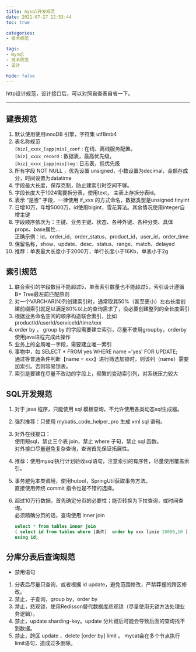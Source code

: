 ```yaml
---
title: mysql开发规范
date: 2021-07-27 22:53:44
toc: true 

categories:
- 技术规范

tags:
- mysql
- 技术规范
- 设计

hide: false
---
```




http设计规范，设计接口后，可以对照自查表自省一下。

<!-- more -->

------



## **建表规范**



1. 默认使用使用innoDB 引擎，字符集 utf8mb4
2. 表名称规范<br>`[biz]_xxxx_[app|mis]_conf` : 在线、离线服务配置。 <br>`[biz]_xxxx_record` : 数据表，最高优先级。<br>`[biz]_xxxx_[app|mis]log` : 日志表，低优先级
3. 所有字段 NOT NULL ，优先设置 unsigned，小数设置为decimal，金额存成分，时间设置为datatime
4. 字段最大长度，保存克制，防止建索引时空间不够。
5. 字段长度大于1024需要拆分表，使用text， 主表上存拆分表id。
6. 表示 “是否” 字段，一律使用 if_xxx 的方式命名，数据类型是unsigned tinyint
7. 日增10万，年增5000万，id使用bigint，雪花算法。其余情况使用integer自增主键
8. 字段顺序依次为：主键、业务主键、状态、各种外键、各种分类、具体props、base属性… <br>正确示例：id，order_id，order_status，product_id，user_id，order_time
9. 保留名称，show、update、desc、status、range、match、delayed
10. 推荐：单表最大长度小于2000万，单行长度小于16Kb，单表小于2g





## **索引规范**

1. 联合索引的字段数目不能超过5，单表索引数量也不能超过5，索引设计遵循B+ Tree最左前匹配原则
2. 对一个VARCHAR(N)列创建索引时，通常取其50%（甚至更小）左右长度创建前缀索引就足以满足80%以上的查询需求了，没必要创建整列的全长度索引  
3. 根据业务命名空间的顺序构造联合索引，比如 productId/userId/serviceId/time/xxx
4. order by ， group by 的字段需要建立索引，尽量不使用groupby，orderby 使用java进程完成此操作
5. 业务上的全局唯一字段，需要建立唯一索引
6. 事物中，如 SELECT * FROM yes WHERE name ='yes' FOR UPDATE; <br>通过等普通条件判断【name = xxx】进行筛选加锁时，则该列（name）需要加索引。否则容易锁表。
7. 索引是要建在尽量不改动的字段上，频繁的变动索引列，对系统压力较大






## **SQL开发规范**

1. 对于 java 程序，只能使用 sql 模板查询，不允许使用各类动态sql生成器。

2. 强烈推荐：只使用 mybatis_code_helper_pro 生成 xml sql 语句。

3. 对外在线接口：<br>使用短sql，禁止三个表 join，禁止 where 子句，禁止 sql 函数。<br>对外接口尽量避免复杂查询，查询首先保证拓展性。

4. 推荐：使用mysql执行计划验收sql语句，注意索引的有序性，尽量使用覆盖索引。

5. 事务避免本类调用，使用hutool，SpringUtil获取事务方法。<br>直接使用传统 commit 指令也是不错的选择。

6. 超过10万行数据，首先确定分页的必要性；能否转换为下拉查询，或时间查询。<br>必须精确分页的话，查询使用 inner join

   ```sql
   select * from tables inner join
   ( select id from tables where [条件]  order by xxx limie 10000,10 )
   using id;
   ```





##  **分库分表后查询规范**

- 禁用语句


1. 分表后尽量只查询，或者根据 id update，避免范围修改，严禁莽撞的跨区修改。
2. 禁止，子查询，group by，order by
3. 禁止，悲观锁，使用Redisson替代数据库悲观锁（尽量使用无锁方法处理业务逻辑）。
4. 禁止，update sharding-key。update 分片键后可能会导致后面的查询找不到数据。
5. 禁止，跨区 update 、delete [order by] limit 。 mycat会在多个节点执行 limit语句，造成过多删除。

